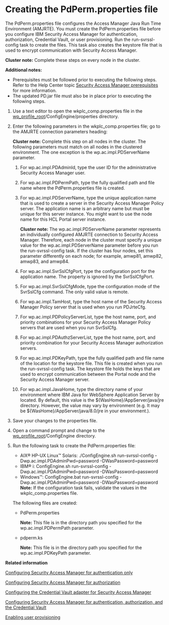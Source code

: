 # Creating the PdPerm.properties file

The PdPerm.properties file configures the Access Manager Java Run Time Environment \(AMJRTE\). You must create the PdPerm.properties file before you configure IBM Security Access Manager for authentication, authorization, Credential Vault, or user provisioning. Run the run-svrssl-config task to create the files. This task also creates the keystore file that is used to encrypt communication with Security Access Manager.

**Cluster note:** Complete these steps on every node in the cluster.

**Additional notes:**

-   Prerequisites must be followed prior to executing the following steps. Refer to the Help Center topic [Security Access Manager prerequisites](../tam_prereq) for more information.
-   The updated PD.jar file must also be in place prior to executing the following steps.

1.  Use a text editor to open the wkplc\_comp.properties file in the [wp\_profile\_root](../../../manage/wpsdirstr#wp_profile_root)/ConfigEngine/properties directory.

2.  Enter the following parameters in the wkplc\_comp.properties file; go to the AMJRTE connection parameters heading:

    **Cluster note:** Complete this step on all nodes in the cluster. The following parameters must match on all nodes in the clustered environment. The one exception is the wp.ac.impl.PDServerName parameter.

    1.  For wp.ac.impl.PDAdminId, type the user ID for the administrative Security Access Manager user.

    2.  For wp.ac.impl.PDPermPath, type the fully qualified path and file name where the PdPerm.properties file is created.

    3.  For wp.ac.impl.PDServerName, type the unique application name that is used to create a server in the Security Access Manager Policy server. The application name is an arbitrary name but must be unique for this server instance. You might want to use the node name for this HCL Portal server instance.

        **Cluster note:** The wp.ac.impl.PDServerName parameter represents an individually configured AMJRTE connection to Security Access Manager. Therefore, each node in the cluster must specify a unique value for the wp.ac.impl.PDServerName parameter before you run the run-svrssl-config task. If the cluster has four nodes, set this parameter differently on each node; for example, amwp81, amwp82, amwp83, and amwp84.

    4.  For wp.ac.impl.SvrSslCfgPort, type the configuration port for the application name. The property is ignored by the SvrSslCfgPort.

    5.  For wp.ac.impl.SvrSslCfgMode, type the configuration mode of the SvrSslCfg command. The only valid value is remote.

    6.  For wp.ac.impl.TamHost, type the host name of the Security Access Manager Policy server that is used when you run PDJrteCfg.

    7.  For wp.ac.impl.PDPolicyServerList, type the host name, port, and priority combinations for your Security Access Manager Policy servers that are used when you run SvrSslCfg.

    8.  For wp.ac.impl.PDAuthzServerList, type the host name, port, and priority combination for your Security Access Manager authorization servers.

    9.  For wp.ac.impl.PDKeyPath, type the fully qualified path and file name of the location for the keystore file. This file is created when you run the run-svrssl-config task. The keystore file holds the keys that are used to encrypt communication between the Portal node and the Security Access Manager server.

    10. For wp.ac.impl.JavaHome, type the directory name of your environment where IBM Java for WebSphere Application Server by located. By default, this value is the $\{WasHome\}/AppServer/java/jre directory. However, the value may vary by environment \(e.g. It may be $\{WasHome\}/AppServer/java/8.0/jre in your environment.\).

3.  Save your changes to the properties file.

4.  Open a command prompt and change to the [wp\_profile\_root](../../../manage/wpsdirstr#wp_profile_root)/ConfigEngine directory.

5.  Run the following task to create the PdPerm.properties file:

    -   AIX® HP-UX Linux™ Solaris: ./ConfigEngine.sh run-svrssl-config -Dwp.ac.impl.PDAdminPwd=password -DWasPassword=password
    -   IBM® i: ConfigEngine.sh run-svrssl-config -Dwp.ac.impl.PDAdminPwd=password -DWasPassword=password
    -   Windows™: ConfigEngine.bat run-svrssl-config -Dwp.ac.impl.PDAdminPwd=password -DWasPassword=password
    **Note:** If the configuration task fails, validate the values in the wkplc\_comp.properties file.

    The following files are created:

    -   PdPerm.properties

        **Note:** This file is in the directory path you specified for the wp.ac.impl.PDPermPath parameter.

    -   pdperm.ks

        **Note:** This file is in the directory path you specified for the wp.ac.impl.PDKeyPath parameter.



**Related information**  


[Configuring Security Access Manager for authentication only](../../security/people/authentication/external_sec_mgmt/security_access_manager/cfg_sec_access/cfg_tam_auth)

[Configuring Security Access Manager for authorization](../tam_setup_esm)

[Configuring the Credential Vault adapter for Security Access Manager](../tam_vault)

[Configuring Security Access Manager for authentication, authorization, and the Credential Vault](../tam_prov_usrs)

[Enabling user provisioning](../../security/people/authentication/external_sec_mgmt/security_access_manager/usr_prov)

